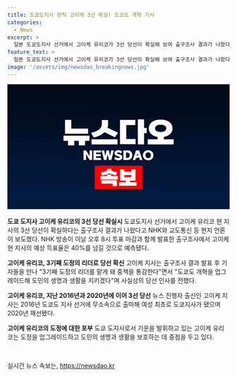 ```yaml
---
title: 도쿄도지사 현직 고이케 3선 확실! 도쿄도 개혁 기사
categories:
  - News
excerpt: >
  일본 도쿄도지사 선거에서 고이케 유리코가 3선 당선이 확실해 보여 출구조사 결과가 나왔다. 예상 득표율은 40% 이상으로 예측되며, 고이케는 도정 개혁과 도민의 생명과 생활을 보호하겠다고 밝혔다. 집권 자민당 지원을 받은 고이케는 뉴스 진행자 출신으로, 여성 최초로 도쿄지사가 되었고, 한국인과 조선인에 대한 태도로 논란을 빚은 바 있다. 8일 새벽에 개표가 완료될 예정이다.
feature_text: >
  일본 도쿄도지사 선거에서 고이케 유리코가 3선 당선이 확실해 보여 출구조사 결과가 나왔다. 예상 득표율은 40% 이상으로 예측되며, 고이케는 도정 개혁과 도민의 생명과 생활을 보호하겠다고 밝혔다. 집권 자민당 지원을 받은 고이케는 뉴스 진행자 출신으로, 여성 최초로 도쿄지사가 되었고, 한국인과 조선인에 대한 태도로 논란을 빚은 바 있다. 8일 새벽에 개표가 완료될 예정이다.
image: '/assets/img/newsdao_breakingnews.jpg'
---
```


<p><img src="/assets/img/newsdao_breakingnews.jpg" alt="bookingtag 속보" /></p>

<p><b>도쿄 도지사 고이케 유리코의 3선 당선 확실시</b>
도쿄도지사 선거에서 고이케 유리코 현 지사의 3선 당선이 확실하다는 출구조사 결과가 나왔다고 NHK와 교도통신 등 현지 언론이 보도했다. NHK 방송이 이날 오후 8시 투표 마감과 함께 발표한 출구조사에서 고이케 현 지사의 예상 득표율은 40%를 넘길 것으로 예측됐다.</p>

<p><b>고이케 유리코, 3기째 도정의 리더로 당선 확신</b>
고이케 지사는 출구조사 결과 발표 후 기자들을 만나 "3기째 도정의 리더를 맡게 돼 중책을 통감한다"면서 "도쿄도 개혁을 업그레이드해 도민의 생명과 생활을 지키겠다"며 사실상의 당선 인사를 전했다.</p>

<p><b>고이케 유리코, 지난 2016년과 2020년에 이어 3선 당선</b>
뉴스 진행자 출신인 고이케 지사는 2016년 도쿄도 지사 선거에 무소속으로 출마해 여성 최초로 도쿄지사가 됐으며 2020년 재선됐다.</p>

<p><b>고이케 유리코의 도정에 대한 포부</b>
도쿄 도지사로서 기운을 발휘하고 있는 고이케 유리코는 도정을 업그레이드하고 도민의 생명과 생활을 보호하는 데 중점을 두고 있다.</p>

<p data-ke-size="size16">&nbsp;</p>
실시간 뉴스 속보는, <a href="https://newsdao.kr" rel="dofollow">https://newsdao.kr</a>


